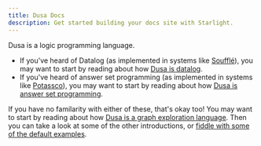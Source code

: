 ```yaml
---
title: Dusa Docs
description: Get started building your docs site with Starlight.
---
```


Dusa is a logic programming language.

- If you've heard of Datalog (as implemented in systems like
  [Soufflé](https://souffle-lang.github.io/program)), you may want to start by
  reading about how [Dusa is datalog](/docs/introductions/datalog/).
- If you've heard of answer set programming (as implemented in systems
  like [Potassco](https://potassco.org/)), you may want to start by reading
  about how [Dusa is answer set programming](/docs/introductions/asp/).

If you have no familarity with either of these, that's okay too! You may want
to start by reading about how [Dusa is a graph exploration
language](/docs/introductions/graph/). Then you can take a look at some of the
other introductions, or [fiddle with some of the default examples](/).
